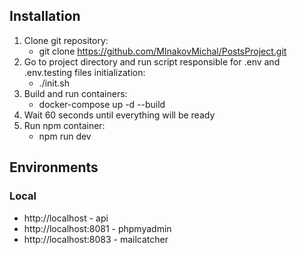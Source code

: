## Installation

1. Clone git repository:
    - git clone https://github.com/MInakovMichal/PostsProject.git
2. Go to project directory and run script responsible for .env and .env.testing files initialization:
    - ./init.sh
3. Build and run containers:
    - docker-compose up -d --build
4. Wait 60 seconds until everything will be ready
5. Run npm container:
    - npm run dev

## Environments

### Local

- http://localhost - api
- http://localhost:8081 - phpmyadmin
- http://localhost:8083 - mailcatcher
